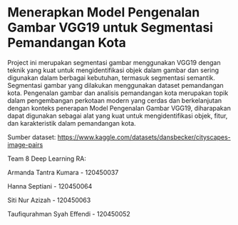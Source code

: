 # Menerapkan Model Pengenalan Gambar VGG19 untuk Segmentasi Pemandangan Kota
Project ini merupakan segmentasi gambar menggunakan VGG19 dengan teknik yang kuat untuk mengidentifikasi objek dalam gambar dan sering digunakan dalam berbagai kebutuhan, termasuk segmentasi semantik. Segmentasi gambar yang dilakukan menggunakan dataset pemandangan kota. Pengenalan gambar dan analisis pemandangan kota merupakan topik dalam pengembangan perkotaan modern yang cerdas dan berkelanjutan dengan konteks penerapan Model Pengenalan Gambar VGG19, diharapakan dapat digunakan sebagai alat yang kuat untuk mengidentifikasi objek, fitur, dan karakteristik dalam pemandangan kota.

Sumber dataset: https://www.kaggle.com/datasets/dansbecker/cityscapes-image-pairs

Team 8 Deep Learning RA:

Armanda Tantra Kumara - 120450037

Hanna Septiani - 120450064

Siti Nur Azizah - 120450063

Taufiqurahman Syah Effendi - 120450052
